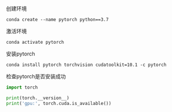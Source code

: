 创建环境

```
conda create --name pytorch python==3.7
```

激活环境

```
conda activate pytorch
```

安装pytorch

```
conda install pytorch torchvision cudatoolkit=10.1 -c pytorch
```

检查pytorch是否安装成功

```python
import torch

print(torch.__version__)
print('gpu:', torch.cuda.is_available())
```

